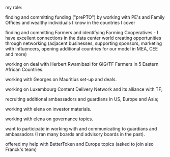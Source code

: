 my role:

finding and committing funding ("prePTO") by working with PE's and Family Offices and wealthy individuals I know in the countries I cover

finding and committing Farmers and identifying Farming Cooperatives - I have excellent connections in the data center world
creating opportunities through networking (adjacent businesses, supporting sponsors, marketing with influencers, opening additional countries for our model in MEA, CEE and more)

working on deal with Herbert Rwamibazi for GIG/TF Farmers in 5 Eastern African Countries. 

working with Georges on Mauritius set-up and deals. 

working on Luxembourg Content Delivery Network and its alliance with TF; 

recruiting additional ambassadors and guardians in US, Europe and Asia; 

working with elena on investor materials. 

working with elena on governance topics. 

want to participate in working with and communicating to guardians and ambassadors (I ran many boards and advisory boards in the past).

offered my help with BetterToken and Europe topics (asked to join also Franck's team)
 